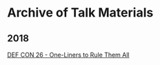 # Archive of Talk Materials

## 2018

[DEF CON 26 - One-Liners to Rule Them All](2018/defcon/26/One-Liners%20to%20Rule%20Them%20All.pdf)
